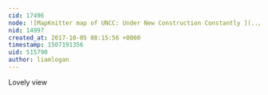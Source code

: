 ```yaml
---
cid: 17496
node: ![MapKnitter map of UNCC: Under New Construction Constantly ](../notes/acruz11/10-04-2017/mapknitter-map-of-uncc-under-new-construction-constantly)
nid: 14997
created_at: 2017-10-05 08:15:56 +0000
timestamp: 1507191356
uid: 515790
author: liamlogan
---
```


Lovely view 